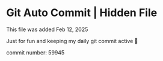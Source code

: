 # Git Auto Commit | Hidden File

This file was added Feb 12, 2025

Just for fun and keeping my daily git commit active 🤪

commit number: 59945
